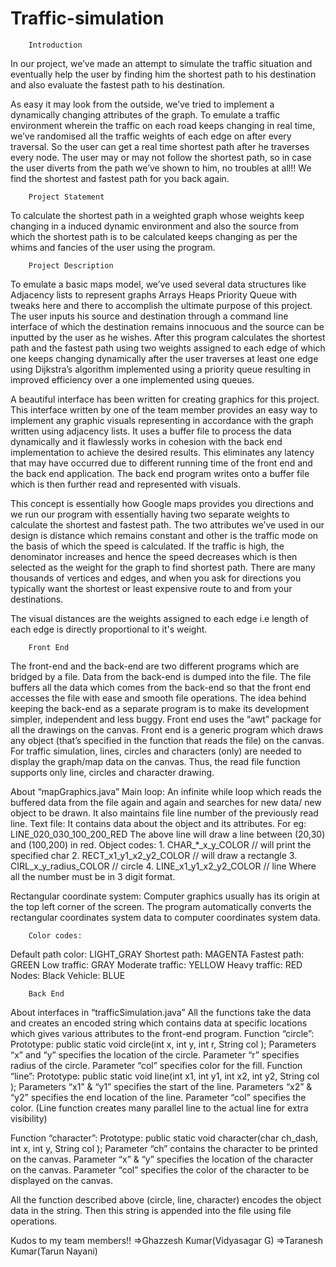 # Traffic-simulation

        Introduction
In our project, we’ve made an attempt to simulate the traffic situation and eventually help the user by finding him the shortest path to his destination and also evaluate the fastest path to his destination.

As easy it may look from the outside, we’ve tried to implement a dynamically changing attributes of the graph. To emulate a traffic environment wherein the traffic on each road keeps changing in real time, we’ve randomised all the traffic weights of each edge on after every traversal. So the user can get a real time shortest path after he traverses every node. The user may or may not follow the shortest path, so in case the user diverts from the path we’ve shown to him, no troubles at all!! We find the shortest and fastest path for you back again. 


        Project Statement
To calculate the shortest path in a weighted graph whose weights keep changing in a induced dynamic environment and also the source from which the shortest path is to be calculated  keeps changing as per the whims and fancies of the user using the program.

        Project Description
To emulate a basic maps model, we’ve used several data structures like
  Adjacency lists to represent graphs
  Arrays
  Heaps
  Priority Queue
with tweaks here and there to accomplish the ultimate purpose of this project.
The user inputs his source and destination through a command line interface of which the destination remains innocuous and the source can be inputted by the user as he wishes. 
After this program calculates the shortest path and the fastest path using two weights assigned to each edge of which one keeps changing dynamically after the user traverses at least one edge using Dijkstra’s algorithm implemented using a priority queue resulting in improved efficiency over a one implemented using queues.

A beautiful interface has been written for creating graphics for this project. This interface written by one of  the team member provides an easy way to implement any graphic visuals representing in accordance with the graph written using adjacency lists. It uses a buffer file to process the data dynamically and it flawlessly works in cohesion with the back end implementation to achieve the desired results. This eliminates any latency that may have occurred due to different running time of the front end and the back end application. The back end program writes onto a buffer file which is then further read and represented with visuals.

This concept is essentially how Google maps provides you directions and we run our program with essentially having two separate weights to calculate the shortest and fastest path. The two attributes we’ve used in our design is distance which remains constant and other is the traffic mode on the basis of which the speed is calculated. If the traffic is high, the denominator increases and hence the speed decreases which is then selected as the weight for the graph to find shortest path. There are many thousands of vertices and edges, and when you ask for directions you typically want the shortest or least expensive route to and from your destinations.

The visual distances are the weights assigned to each edge i.e length of each edge is directly proportional to it's weight.


        Front End
The front-end and the back-end are two different programs which are bridged by a file. Data from the back-end is dumped into the file. The file buffers all the data which comes from the back-end so that the front end accesses the file with ease and smooth file operations.
The idea behind keeping the back-end as a separate program is to make its development simpler, independent and less buggy. 
Front end uses the “awt” package for all the drawings on the canvas. Front end is a generic program which draws any object (that’s specified in the function that reads the file) on the canvas.
For traffic simulation, lines, circles and characters (only) are needed to display the graph/map data on the canvas. Thus, the read file function supports only line, circles and character drawing.

About “mapGraphics.java”
Main loop:
  An infinite while loop which reads the buffered data from the file again and again and searches for new data/ new object to be drawn. It also maintains file line number of the previously read line.
Text file:
  It contains data about the object and its attributes.
 For eg:
LINE_020_030_100_200_RED
The above line will draw a line between (20,30) and (100,200) in red.
Object codes:
            1.  CHAR_*_x_y_COLOR             // will print the specified char
            2.  RECT_x1_y1_x2_y2_COLOR       // will draw a rectangle 
            3.  CIRL_x_y_radius_COLOR         // circle
            4.  LINE_x1_y1_x2_y2_COLOR       // line
Where all the number must be in 3 digit format.

Rectangular coordinate system: 
Computer graphics usually has its origin at the top left corner of the screen. The program automatically converts the rectangular coordinates system data to computer coordinates system data.

        Color codes:
Default path color: LIGHT_GRAY
Shortest path: MAGENTA
Fastest path: GREEN
Low traffic: GRAY
Moderate traffic: YELLOW
Heavy traffic: RED
Nodes: Black
Vehicle: BLUE

        Back End
About interfaces in “trafficSimulation.java” 
All the functions take the data and creates an encoded string which contains data at specific locations which gives various attributes to the front-end program.
Function “circle”:
Prototype: public static void circle(int x, int y, int r, String col );
Parameters “x” and “y” specifies the location of the circle.
Parameter “r” specifies radius of the circle.
Parameter “col” specifies color for the fill.
Function “line”:
Prototype: public static void line(int x1, int y1, int x2, int y2, String col );
Parameters “x1” & “y1” specifies the start of the line.
Parameters “x2” & “y2” specifies the end location of the line.
Parameter “col” specifies the color.
(Line function creates many parallel line to the actual line for extra visibility)
  
Function “character”:
Prototype: public static void character(char ch_dash, int x, int y, String col );
Parameter “ch” contains the character to be printed on the canvas.
Parameter “x” & “y” specifies the location of the character on the canvas.
Parameter “col” specifies the color of the character to be displayed on the canvas.

All the function described above (circle, line, character) encodes the object data in the string. Then this string is appended into the file using file operations.


Kudos to my team members!!
=>Ghazzesh Kumar(Vidyasagar G)
=>Taranesh Kumar(Tarun Nayani)




